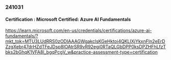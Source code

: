 
### 241031
#### Certification : Microsoft Certified: Azure AI Fundamentals
https://learn.microsoft.com/en-us/credentials/certifications/azure-ai-fundamentals/?mkt_tok=MTU3LUdRRS0zODIAAAGWgakclsKGeHktoi4QKLIXjYkxnFln2eErDZzgXebr47drHZdTFeJDsp8IOAtrSR9vR92egj0RTaQLGbDPP0ksDPZHFhLfzTbks2bGhqK1VFA8l_bgqPcgV_w&practice-assessment-type=certification
